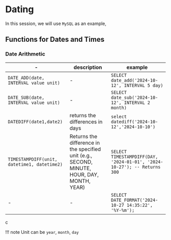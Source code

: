 # Dating

In this session, we will use `MySQL` as an example,


## Functions for Dates and Times

### Date Arithmetic

|-|description|example|
|-|-|-|
|`DATE_ADD(date, INTERVAL value unit)`|-|`SELECT date_add('2024-10-12', INTERVAL 5 day)`|
|`DATE_SUB(date, INTERVAL value unit)`|-|`SELECT date_sub('2024-10-12', INTERVAL 2 month)`|
|`DATEDIFF(date1,date2)`|returns the differences in days|`select datediff('2024-10-12','2024-10-10')`|
|`TIMESTAMPDIFF(unit, datetime1, datetime2)`|Returns the difference in the specified unit (e.g., SECOND, MINUTE, HOUR, DAY, MONTH, YEAR)|`SELECT TIMESTAMPDIFF(DAY, '2024-01-01', '2024-10-27'); -- Returns 300`|
|-|-|`SELECT DATE_FORMAT('2024-10-27 14:35:22', '%Y-%m');`|
c

!!! note
    Unit can be `year`, `month`, `day`